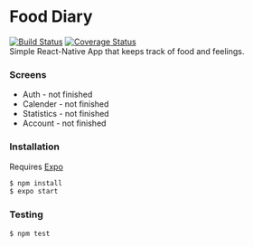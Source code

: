 # Food Diary
[![Build Status](https://travis-ci.com/FeiShepherd/food-diary.svg?branch=master)](https://travis-ci.com/FeiShepherd/food-diary) 
[![Coverage Status](https://coveralls.io/repos/github/feishepherd/food-diary/badge.svg?branch=master)](https://coveralls.io/repos/github/feishepherd/food-diary?branch=master)  
Simple React-Native App that keeps track of food and feelings.
### Screens
  - Auth - not finished
  - Calender - not finished
  - Statistics - not finished
  - Account - not finished

### Installation

Requires [Expo](https://expo.io/)
```sh
$ npm install
$ expo start
```

### Testing

```sh
$ npm test
```
